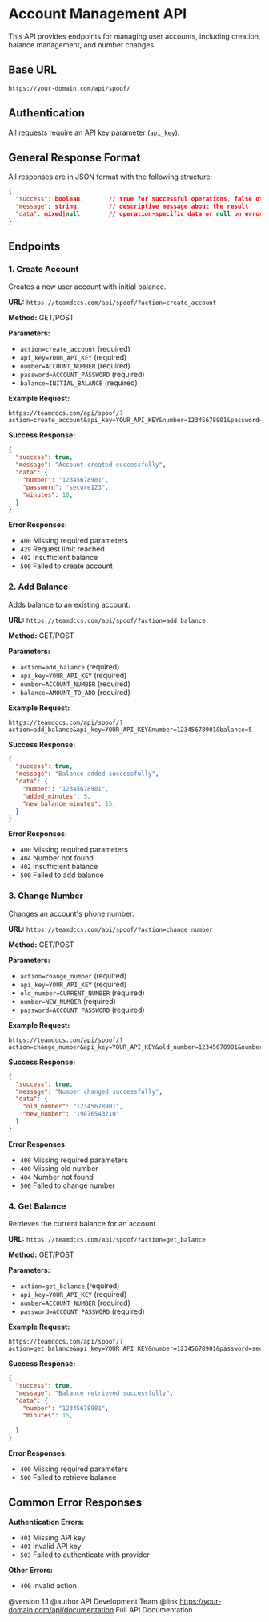 
# Account Management API
 
This API provides endpoints for managing user accounts, including creation, 
balance management, and number changes.

## Base URL
```
https://your-domain.com/api/spoof/
```

## Authentication
All requests require an API key parameter (`api_key`).

## General Response Format
All responses are in JSON format with the following structure:
```json
{
  "success": boolean,       // true for successful operations, false otherwise
  "message": string,        // descriptive message about the result
  "data": mixed|null        // operation-specific data or null on error
}
```

## Endpoints

### 1. Create Account
Creates a new user account with initial balance.

**URL:** `https://teamdccs.com/api/spoof/?action=create_account`

**Method:** GET/POST

**Parameters:**
- `action=create_account` (required)
- `api_key=YOUR_API_KEY` (required)
- `number=ACCOUNT_NUMBER` (required)
- `password=ACCOUNT_PASSWORD` (required)
- `balance=INITIAL_BALANCE` (required)

**Example Request:**
```
https://teamdccs.com/api/spoof/?action=create_account&api_key=YOUR_API_KEY&number=12345678901&password=secure123&balance=10
```

**Success Response:**
```json
{
  "success": true,
  "message": "Account created successfully",
  "data": {
    "number": "12345678901",
    "password": "secure123",
    "minutes": 10,
  }
}
```

**Error Responses:**
- `400` Missing required parameters
- `429` Request limit reached
- `402` Insufficient balance
- `500` Failed to create account

### 2. Add Balance
Adds balance to an existing account.

**URL:** `https://teamdccs.com/api/spoof/?action=add_balance`

**Method:** GET/POST

**Parameters:**
- `action=add_balance` (required)
- `api_key=YOUR_API_KEY` (required)
- `number=ACCOUNT_NUMBER` (required)
- `balance=AMOUNT_TO_ADD` (required)

**Example Request:**
```
https://teamdccs.com/api/spoof/?action=add_balance&api_key=YOUR_API_KEY&number=12345678901&balance=5
```

**Success Response:**
```json
{
  "success": true,
  "message": "Balance added successfully",
  "data": {
    "number": "12345678901",
    "added_minutes": 5,
    "new_balance_minutes": 15,
  }
}
```

**Error Responses:**
- `400` Missing required parameters
- `404` Number not found
- `402` Insufficient balance
- `500` Failed to add balance

### 3. Change Number
Changes an account's phone number.

**URL:** `https://teamdccs.com/api/spoof/?action=change_number`

**Method:** GET/POST

**Parameters:**
- `action=change_number` (required)
- `api_key=YOUR_API_KEY` (required)
- `old_number=CURRENT_NUMBER` (required)
- `number=NEW_NUMBER` (required)
- `password=ACCOUNT_PASSWORD` (required)

**Example Request:**
```
https://teamdccs.com/api/spoof/?action=change_number&api_key=YOUR_API_KEY&old_number=12345678901&number=19876543210&password=secure123
```

**Success Response:**
```json
{
  "success": true,
  "message": "Number changed successfully",
  "data": {
    "old_number": "12345678901",
    "new_number": "19876543210"
  }
}
```

**Error Responses:**
- `400` Missing required parameters
- `400` Missing old number
- `404` Number not found
- `500` Failed to change number

### 4. Get Balance
Retrieves the current balance for an account.

**URL:** `https://teamdccs.com/api/spoof/?action=get_balance`

**Method:** GET/POST

**Parameters:**
- `action=get_balance` (required)
- `api_key=YOUR_API_KEY` (required)
- `number=ACCOUNT_NUMBER` (required)
- `password=ACCOUNT_PASSWORD` (required)

**Example Request:**
```
https://teamdccs.com/api/spoof/?action=get_balance&api_key=YOUR_API_KEY&number=12345678901&password=secure123
```

**Success Response:**
```json
{
  "success": true,
  "message": "Balance retrieved successfully",
  "data": {
    "number": "12345678901",
    "minutes": 15,
    
  }
}
```

**Error Responses:**
- `400` Missing required parameters
- `500` Failed to retrieve balance

## Common Error Responses

**Authentication Errors:**
- `401` Missing API key
- `401` Invalid API key
- `503` Failed to authenticate with provider

**Other Errors:**
- `400` Invalid action

@version 1.1
@author API Development Team
@link https://your-domain.com/api/documentation Full API Documentation
